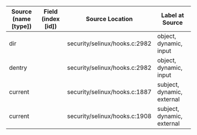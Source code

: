 | Source (name [type]) | Field (index [id]) | Source Location               | Label at Source             |
|----------------------|--------------------|-------------------------------|-----------------------------|
| dir                  |                    | security/selinux/hooks.c:2982 | object, dynamic, input      |
| dentry               |                    | security/selinux/hooks.c:2982 | object, dynamic, input      |
| current              |                    | security/selinux/hooks.c:1887 | subject, dynamic, external  |
| current              |                    | security/selinux/hooks.c:1908 | subject, dynamic, external  |